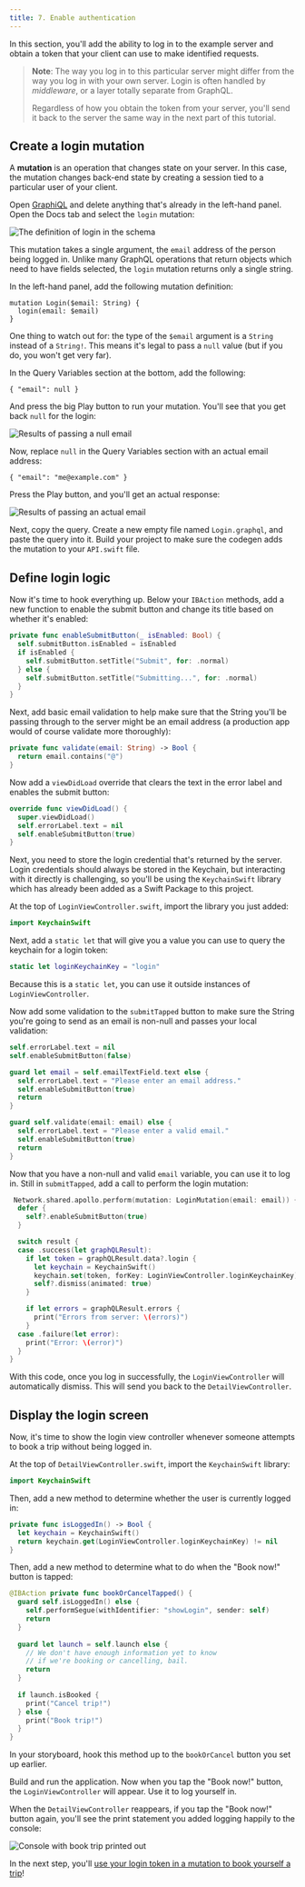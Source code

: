 ```yaml
---
title: 7. Enable authentication
---
```


In this section, you'll add the ability to log in to the example server and obtain a token that your client can use to make identified requests.

> **Note**: The way you log in to this particular server might differ from the way you log in with your own server. Login is often handled by _middleware_, or a layer totally separate from GraphQL.
> 
> Regardless of how you obtain the token from your server, you'll send it back to the server the same way in the next part of this tutorial.

## Create a login mutation

A **mutation** is an operation that changes state on your server. In this case, the mutation changes back-end state by creating a session tied to a particular user of your client.

Open [GraphiQL](https://apollo-fullstack-tutorial.herokuapp.com/) and delete anything that's already in the left-hand panel. Open the Docs tab and select the `login` mutation:

<img alt="The definition of login in the schema" class="screenshot" src="images/schema_login_definition.png"/>

This mutation takes a single argument, the `email` address of the person being logged in. Unlike many GraphQL operations that return objects which need to have fields selected, the `login` mutation returns only a single string.

In the left-hand panel, add the following mutation definition:

```graphql:title=(GraphiQL)
mutation Login($email: String) {
  login(email: $email)
}
```

One thing to watch out for: the type of the `$email` argument is a `String` instead of a `String!`. This means it's legal to pass a `null` value (but if you do, you won't get very far).

In the Query Variables section at the bottom, add the following:

```json:title=(GraphiQL)
{ "email": null }
```

And press the big Play button to run your mutation. You'll see that you get back `null` for the login: 

<img alt="Results of passing a null email" class="screenshot" src="images/login_mutation_null.png"/>

Now, replace `null` in the Query Variables section with an actual email address:

```json:title=(GraphiQL)
{ "email": "me@example.com" }
```

Press the Play button, and you'll get an actual response:

<img alt="Results of passing an actual email" class="screenshot" src="images/login_mutation_email.png"/>

Next, copy the query. Create a new empty file named `Login.graphql`, and paste the query into it. Build your project to make sure the codegen adds the mutation to your `API.swift` file.

## Define login logic

Now it's time to hook everything up. Below your `IBAction` methods, add a new function to enable the submit button and change its title based on whether it's enabled:

```swift:title=LoginViewController.swift
private func enableSubmitButton(_ isEnabled: Bool) {
  self.submitButton.isEnabled = isEnabled
  if isEnabled {
    self.submitButton.setTitle("Submit", for: .normal)
  } else {
    self.submitButton.setTitle("Submitting...", for: .normal)
  }
}
```

Next, add basic email validation to help make sure that the String you'll be passing through to the server might be an email address (a production app would of course validate more thoroughly):

```swift:title=LoginViewController.swift
private func validate(email: String) -> Bool {
  return email.contains("@")
}
```

Now add a `viewDidLoad` override that clears the text in the error label and enables the submit button:

```swift:title=LoginViewController.swift
override func viewDidLoad() {
  super.viewDidLoad()
  self.errorLabel.text = nil
  self.enableSubmitButton(true)
}
```

Next, you need to store the login credential that's returned by the server. Login credentials should always be stored in the Keychain, but interacting with it directly is challenging, so you'll be using the `KeychainSwift` library which has already been added as a Swift Package to this project.

At the top of `LoginViewController.swift`, import the library you just added:

```swift:title=LoginViewController.swift
import KeychainSwift
```

Next, add a `static let` that will give you a value you can use to query the keychain for a login token: 

```swift:title=LoginViewController.swift
static let loginKeychainKey = "login"
```

Because this is a `static let`, you can use it outside instances of `LoginViewController`. 

Now add some validation to the `submitTapped` button to make sure the String you're going to send as an email is non-null and passes your local validation:

```swift:title=LoginViewController.swift
self.errorLabel.text = nil
self.enableSubmitButton(false)

guard let email = self.emailTextField.text else {
  self.errorLabel.text = "Please enter an email address."
  self.enableSubmitButton(true)
  return
}

guard self.validate(email: email) else {
  self.errorLabel.text = "Please enter a valid email."
  self.enableSubmitButton(true)
  return
}
```

Now that you have a non-null and valid `email` variable, you can use it to log in. Still in `submitTapped`, add a call to perform the login mutation:

```swift:title=LoginViewController.swift
 Network.shared.apollo.perform(mutation: LoginMutation(email: email)) { [weak self] result in
  defer {
    self?.enableSubmitButton(true)
  }

  switch result {
  case .success(let graphQLResult):
    if let token = graphQLResult.data?.login {
      let keychain = KeychainSwift()
      keychain.set(token, forKey: LoginViewController.loginKeychainKey)
      self?.dismiss(animated: true)
    }

    if let errors = graphQLResult.errors {
      print("Errors from server: \(errors)")
    }
  case .failure(let error):
    print("Error: \(error)")
  }
}
```

With this code, once you log in successfully, the `LoginViewController` will automatically dismiss. This will send you back to the `DetailViewController`. 

## Display the login screen

Now, it's time to show the login view controller whenever someone attempts to book a trip without being logged in.

At the top of `DetailViewController.swift`, import the `KeychainSwift` library:

```swift:title=DetailViewController.swift
import KeychainSwift
```

Then, add a new method to determine whether the user is currently logged in: 

```swift:title=DetailViewController.swift
private func isLoggedIn() -> Bool {
  let keychain = KeychainSwift()
  return keychain.get(LoginViewController.loginKeychainKey) != nil
}
```

Then, add a new method to determine what to do when the "Book now!" button is tapped:


```swift:title=DetailViewController.swift
@IBAction private func bookOrCancelTapped() {
  guard self.isLoggedIn() else {
    self.performSegue(withIdentifier: "showLogin", sender: self)
    return
  }
    
  guard let launch = self.launch else {
    // We don't have enough information yet to know
    // if we're booking or cancelling, bail.
    return
  }
    
  if launch.isBooked {
    print("Cancel trip!")
  } else {
    print("Book trip!")
  }
}
```

In your storyboard, hook this method up to the `bookOrCancel` button you set up earlier. 

Build and run the application. Now when you tap the "Book now!" button, the `LoginViewController` will appear. Use it to log yourself in.

When the `DetailViewController` reappears, if you tap the "Book now!" button again, you'll see the print statement you added logging happily to the console:

<img alt="Console with book trip printed out" class="screenshot" src="images/book_trip_printout.png"/>

In the next step, you'll [use your login token in a mutation to book yourself a trip](./tutorial-mutations)!
